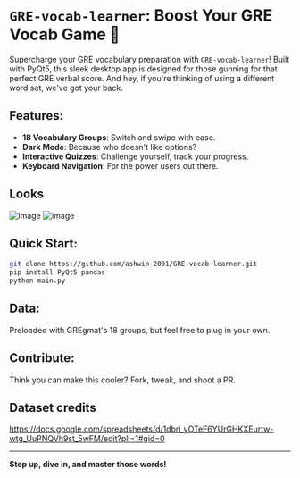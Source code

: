 # `GRE-vocab-learner`: Boost Your GRE Vocab Game 🧠

Supercharge your GRE vocabulary preparation with `GRE-vocab-learner`! Built with PyQt5, this sleek desktop app is designed for those gunning for that perfect GRE verbal score. And hey, if you're thinking of using a different word set, we've got your back.

## Features:

- **18 Vocabulary Groups**: Switch and swipe with ease.
- **Dark Mode**: Because who doesn't like options?
- **Interactive Quizzes**: Challenge yourself, track your progress.
- **Keyboard Navigation**: For the power users out there.

## Looks
![image](https://github.com/ashwin-2001/GRE-vocab-learner/assets/68816502/91a35578-51a9-4edf-83b5-92cf0165167e) ![image](https://github.com/ashwin-2001/GRE-vocab-learner/assets/68816502/0667b714-14f4-42dc-b56e-0a1e00ab7850)



## Quick Start:

```bash
git clone https://github.com/ashwin-2001/GRE-vocab-learner.git
pip install PyQt5 pandas
python main.py
```

## Data:

Preloaded with GREgmat's 18 groups, but feel free to plug in your own.

## Contribute:

Think you can make this cooler? Fork, tweak, and shoot a PR.

## Dataset credits
https://docs.google.com/spreadsheets/d/1dbri_yOTeF6YUrGHKXEurtw-wtg_UuPNQVh9st_5wFM/edit?pli=1#gid=0

---

**Step up, dive in, and master those words!**
